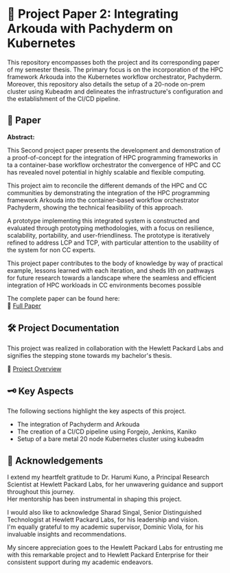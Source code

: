 # 📘 Project Paper 2:  Integrating Arkouda with Pachyderm on Kubernetes

This repository encompasses both the project and its corresponding paper of my semester thesis. The primary focus is on the incorporation of the HPC framework Arkouda into the Kubernetes workflow orchestrator, Pachyderm. Moreover, this repository also details the setup of a 20-node on-prem cluster using Kubeadm and delineates the infrastructure's configuration and the establishment of the CI/CD pipeline.

## 📄 Paper

**Abstract:**

This Second project paper presents the development and demonstration of a proof-of-concept for the
integration of HPC programming frameworks in ta a container-base workflow orchestrator the convergence of
HPC and CC has revealed novel potential in highly scalable and flexible computing.

This project aim to reconcile the different demands of the HPC and CC communities by demonstrating the integration of
the HPC programming framework Arkouda into the container-based workflow orchestrator Pachyderm, showing the technical feasibility of this approach.

A prototype implementing this integrated system is constructed and evaluated through prototyping methodologies, with a focus on resilience, scalability, portability, and user-friendliness.
The prototype is iteratively refined to address LCP and TCP, with particular attention to the usability of the system for non CC experts.

This project paper contributes to the body of knowledge by way of practical example, lessons learned with each iteration, and sheds lith on pathways for future research towards
a landscape where the seamless and efficient integration of HPC workloads in CC environments becomes possible

The complete paper can be found here: \
📜 [Full Paper](DHBW/PA2/studienarbeit.pdf)

## 🛠  Project Documentation

This project was realized in collaboration with the Hewlett Packard Labs and signifies the stepping stone towards my bachelor's thesis.

💼 [Project Overview](Project/README.md)

## 🗝️ Key Aspects

The following sections highlight the key aspects of this project.

- The integration of Pachyderm and Arkouda
- The creation of a CI/CD pipeline using Forgejo, Jenkins, Kaniko
- Setup of a bare metal 20 node Kubernetes cluster using kubeadm

## 🙏 Acknowledgements

I extend my heartfelt gratitude to Dr. Harumi Kuno, a Principal Research Scientist at Hewlett Packard Labs, for her unwavering guidance and support throughout this journey. \
Her mentorship has been instrumental in shaping this project.

I would also like to acknowledge Sharad Singal, Senior Distinguished Technologist at Hewlett Packard Labs, for his leadership and vision. \
I'm equally grateful to my academic supervisor, Dominic Viola, for his invaluable insights and recommendations.

My sincere appreciation goes to the Hewlett Packard Labs for entrusting me with this remarkable project
and to Hewlett Packard Enterprise for their consistent support during my academic endeavors.
